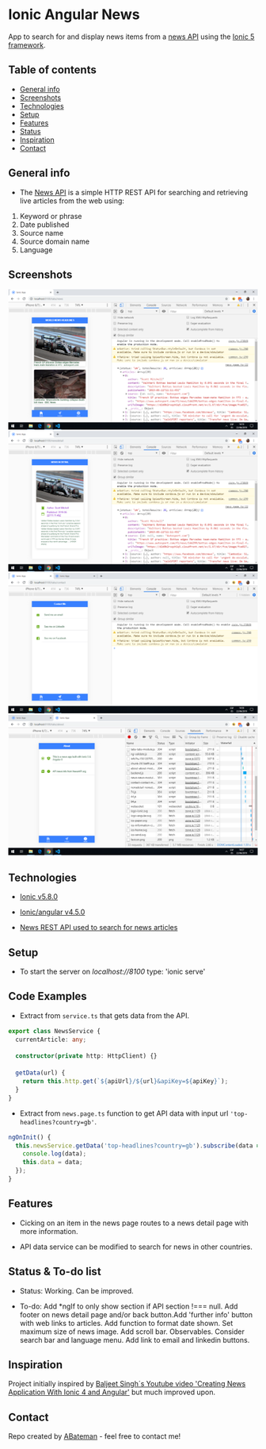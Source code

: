 # Ionic Angular News

App to search for and display news items from a [news API](https://newsapi.org/) using the [Ionic 5 framework](https://ionicframework.com/docs).

## Table of contents

* [General info](#general-info)
* [Screenshots](#screenshots)
* [Technologies](#technologies)
* [Setup](#setup)
* [Features](#features)
* [Status](#status)
* [Inspiration](#inspiration)
* [Contact](#contact)

## General info

* The [News API](https://newsapi.org/) is a simple HTTP REST API for searching and retrieving live articles from the web using:

1. Keyword or phrase
2. Date published
3. Source name
4. Source domain name
5. Language

## Screenshots

![Ionic page](./img/news-page.png)
![Ionic page](./img/news-detail.png)
![Ionic page](./img/contact.png)
![Ionic page](./img/about.png)

## Technologies

* [Ionic v5.8.0](https://ionicframework.com/)

* [Ionic/angular v4.5.0](https://www.npmjs.com/package/@ionic/angular)

* [News REST API used to search for news articles](https://newsapi.org/)

## Setup

* To start the server on _localhost://8100_ type: 'ionic serve'

## Code Examples

* Extract from `service.ts` that gets data from the API.

```typescript
export class NewsService {
  currentArticle: any;

  constructor(private http: HttpClient) {}

  getData(url) {
    return this.http.get(`${apiUrl}/${url}&apiKey=${apiKey}`);
  }
}
```

* Extract from `news.page.ts` function to get API data with input url `'top-headlines?country=gb'`.

```typescript
ngOnInit() {
  this.newsService.getData('top-headlines?country=gb').subscribe(data => {
    console.log(data);
    this.data = data;
  });
}
```

## Features

* Cicking on an item in the news page routes to a news detail page with more information.

* API data service can be modified to search for news in other countries.

## Status & To-do list

* Status: Working. Can be improved.

* To-do: Add *ngIf to only show section if API section !=== null. Add footer on news detail page and/or back button.Add 'further info' button with web links to articles. Add function to format date shown. Set maximum size of news image. Add scroll bar. Observables. Consider search bar and language menu. Add link to email and linkedin buttons.

## Inspiration

Project initially inspired by [Baljeet Singh´s Youtube video 'Creating News Application With Ionic 4 and Angular'](https://www.youtube.com/watch?v=NJ9C7iY9350) but much improved upon.

## Contact

Repo created by [ABateman](https://www.andrewbateman.org) - feel free to contact me!
